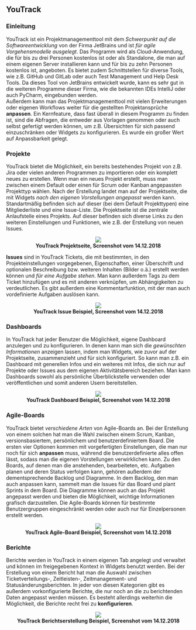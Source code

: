 ## YouTrack
### Einleitung
YouTrack ist ein Projektmanagementtool mit dem _Schwerpunkt auf die Softwareentwicklung_ von der Firma JetBrains und ist _für agile
Vorgehensmodelle ausgelegt_. Das Programm wird als Cloud-Anwendung, die für bis zu drei Personen kostenlos ist oder als Standalone, die
man auf einem eigenen Server installieren kann und für bis zu zehn Personen kostenlos ist, angeboten. Es bietet zudem Schnittstellen für
diverse Tools, wie z.B. GitHub und GitLab oder auch Test Management und Help Desk Tools. Da dieses Tool von JetBrains entwickelt wurde,
kann es sehr gut in die weiteren Programme dieser Firma, wie die bekannten IDEs IntelliJ oder auch PyCharm, eingebunden werden.  
Außerdem kann man das Projektmanagementtool mit vielen Erweiterungen oder eigenen Workflows weiter für die gestellten Projektansprüche
__anpassen__. Ein Kernfeature, dass fast überall in diesem Programm zu finden ist, sind die Abfragen, die entweder aus Vorlagen genommen
oder auch selbst gefertigt werden können, um z.B. Übersichten für sich passend einzuschränken oder Widgets zu konfigurieren. Es wurde ein
großer Wert auf Anpassbarkeit gelegt.

### Projekte
YouTrack bietet die Möglichkeit, ein bereits bestehendes Projekt von z.B. Jira oder vielen anderen Programmen zu importieren oder ein
komplett neues zu erstellen. Wenn man ein neues Projekt erstellt, muss man zwischen einem Default oder einen für Scrum oder Kanban
angepassten Projekttyp wählen. Nach der Erstellung landet man auf der Projektseite, die mit Widgets _nach den eigenen Vorstellungen
angepasst_ werden kann. Standartmäßig befinden sich auf dieser (bei dem Default Projekttypen) eine Mitgliederliste und eine Issue-Liste.
Die Projektseite ist die zentrale Anlaufstelle eines Projekts. Auf dieser befinden sich diverse Links zu den weiteren Einstellungen und
Funktionen, wie z.B. der Erstellung von neuen Issues.  

<div style="text-align:center"> 
	<img src="/../Abbildungen/Andre_Grellmann/YouTrack-Projektseite.PNG">
	<div><b>YouTrack Projektseite, Screenshot vom 14.12.2018</b></div>
</div>

__Issues__ sind in YouTrack Tickets, die mit bestimmten, in den Projekteinstellungen vorgegebenen, Eigenschaften, einer Überschrift
und optionalen Beschreibung bzw. weiteren Inhalten (Bilder o.ä.) erstellt werden können und _für eine Aufgabe stehen_. Man kann außerdem
Tags zu dem Ticket hinzufügen und es mit anderen verknüpfen, um Abhängigkeiten zu verdeutlichen. Es gibt außerdem eine Kommentarfunktion,
mit der man auch vordefinierte Aufgaben auslösen kann.  

<div style="text-align:center"> 
	<img src="/../Abbildungen/Andre_Grellmann/YouTrack-Issue.PNG">
	<div><b>YouTrack Issue Beispiel, Screenshot vom 14.12.2018</b></div>
</div>

### Dashboards
In YouTrack hat jeder Benutzer die Möglichkeit, eigene Dashboard anzulegen und zu konfigurieren. In denen kann man sich die _gewünschten
Informationen_ anzeigen lassen, indem man Widgets, wie zuvor auf der Projektseite, zusammenzieht und für sich konfiguriert. So kann man
z.B. ein Dashboard mit generellen Infos und ein weiteres mit Infos, die sich nur auf Projekte oder Issues aus dem eigenen Aktivitätsbereich
beziehen. Man kann Dashboards sowohl als persönliche Überblickstelle verwenden oder veröffentlichen und somit anderen Usern bereitstellen.  

<div style="text-align:center"> 
	<img src="/../Abbildungen/Andre_Grellmann/YouTrack-Dashboard.PNG">
	<div><b>YouTrack Dashboard Beispiel, Screenshot vom 14.12.2018</b></div>
</div>

### Agile-Boards
YouTrack bietet _verschiedene Arten_ von Agile-Boards an. Bei der Erstellung von einem solchen hat man die Wahl zwischen einem Scrum,
Kanban, versionsbasiertem, persönlichem und benutzerdefiniertem Board. Die ersten vier Optionen kommen mit vorgefertigten Einstellungen,
die man nur noch für sich __anpassen__ muss, während die benutzerdefinierte alles offen lässt, sodass man die eigenen Vorstellungen
verwirklichen kann. Zu den Boards, auf denen man die anstehenden, bearbeiteten, etc. Aufgaben planen und deren Status verfolgen kann,
gehören außerdem der dementsprechende Backlog und Diagramme. In dem Backlog, den man auch anpassen kann, sammelt man die Issues für das
Board und plant Sprints in dem Board. Die Diagramme können auch an das Projekt angepasst werden und bieten die Möglichkeit, wichtige
Informationen grafisch darzustellen. Die Agile-Boards können für bestimmte Benutzergruppen eingeschränkt werden oder auch nur für
Einzelpersonen erstellt werden.  

<div style="text-align:center"> 
	<img src="/../Abbildungen/Andre_Grellmann/YouTrack-AgileBoard.PNG">
	<div><b>YouTrack Agile-Board Beispiel, Screenshot vom 14.12.2018</b></div>
</div>

### Berichte
Berichte werden in YouTrack in einem eigenen Tab angelegt und verwaltet und können im freigegebenen Kontext in Widgets benutzt werden.
Bei der Erstellung von einem Bericht hat man die Auswahl zwischen Ticketverteilungs-, Zeitleisten-, Zeitmanagement- und
Statusänderungsberichten. In jeder von diesen Kategorien gibt es außerdem vorkonfigurierte Berichte, die nur noch an die zu
berichtenden Daten angepasst werden müssen. Es besteht allerdings weiterhin die Möglichkeit, die Berichte recht frei
zu __konfigurieren__.  

<div style="text-align:center"> 
	<img src="/../Abbildungen/Andre_Grellmann/YouTrack-Berichte.PNG">
	<div><b>YouTrack Berichtserstellung Beispiel, Screenshot vom 14.12.2018</b></div>
</div>
